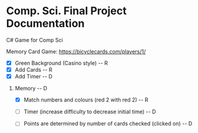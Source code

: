 # Comp. Sci. Final Project Documentation
C# Game for Comp Sci

Memory Card Game:
https://bicyclecards.com/players/1/
   - [x] Green Background (Casino style) -- R
   - [x] Add Cards -- R
   - [x] Add Timer -- D
1. Memory -- D
   - [x] Match numbers and colours (red 2 with red 2) -- R
   - [ ] Timer (increase difficulty to decrease initial time) -- D
   - [ ] Points are determined by number of cards checked (clicked on) -- D

